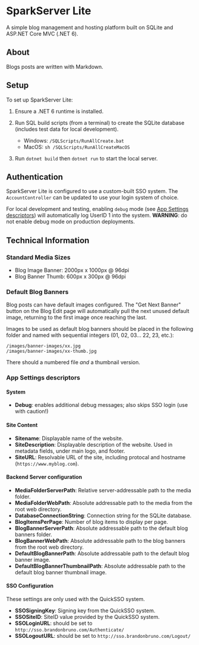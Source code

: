 # SparkServer Lite

A simple blog management and hosting platform built on SQLite and ASP.NET Core MVC (.NET 6).

## About

Blogs posts are written with Markdown.

## Setup

To set up SparkServer Lite:

1) Ensure a .NET 6 runtime is installed.

2) Run SQL build scripts (from a terminal) to create the SQLite database (includes test data for local development).

   * Windows: `/SQLScripts/RunAllCreate.bat`
   * MacOS: `sh /SQLScripts/RunAllCreateMacOS`
	
3) Run `dotnet build` then `dotnet run` to start the local server.

## Authentication

SparkServer Lite is configured to use a custom-built SSO system. The `AccountController` can be updated to use your login system of choice.

For local development and testing, enabling `debug` mode (see [App Settings descriptors](https://github.com/bmbruno/spark-server-lite#app-settings-descriptors)) will automatically log UserID 1 into the system. **WARNING**: do not enable debug mode on production deployments.

## Technical Information

### Standard Media Sizes

* Blog Image Banner: 2000px x 1000px @ 96dpi
* Blog Banner Thumb: 600px x 300px @ 96dpi

### Default Blog Banners

Blog posts can have default images configured. The "Get Next Banner" button on the Blog Edit page will automatically pull the next unused default image, returning to the first image once reaching the last.

Images to be used as default blog banners should be placed in the following folder and named with sequential integers (01, 02, 03... 22, 23, etc.):

```
/images/banner-images/xx.jpg
/images/banner-images/xx-thumb.jpg
```

There should a numbered file _and_ a thumbnail version.

### App Settings descriptors

#### System

* **Debug**: enables additional debug messages; also skips SSO login (use with caution!)

#### Site Content

* **Sitename**: Displayable name of the website.
* **SiteDescription**: Displayable description of the website. Used in metadata fields, under main logo, and footer.
* **SiteURL**: Resolvable URL of the site, including protocal and hostname (`https://www.myblog.com`).
 
#### Backend Server configuration

* **MediaFolderServerPath**: Relative server-addressable path to the media folder.
* **MediaFolderWebPath**: Absolute addressable path to the media from the root web directory.
* **DatabaseConnectionString**: Connection string for the SQLite database.
* **BlogItemsPerPage**: Number of blog items to display per page.
* **BlogBannerServerPath**: Absolute addressable path to the default blog banners folder.
* **BlogBannerWebPath**: Absolute addressable path to the blog banners from the root web directory.
* **DefaultBlogBannerPath**: Absolute addressable path to the default blog banner image.
* **DefaultBlogBannerThumbnailPath**: Absolute addressable path to the default blog banner thumbnail image.

#### SSO Configuration

These settings are only used with the QuickSSO system.

* **SSOSigningKey**: Signing key from the QuickSSO system.
* **SSOSiteID**: SiteID value provided by the QuickSSO system.
* **SSOLoginURL**: should be set to `http://sso.brandonbruno.com/Authenticate/`
* **SSOLogoutURL**: should be set to `http://sso.brandonbruno.com/Logout/`
